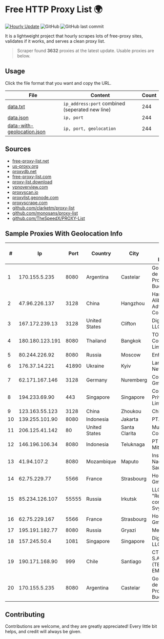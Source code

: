 
# Free HTTP Proxy List 🌍

[![Hourly Update](https://github.com/mertguvencli/http-proxy-list/actions/workflows/main.yml/badge.svg?branch=main)](https://github.com/mertguvencli/http-proxy-list/actions/workflows/main.yml)
![GitHub](https://img.shields.io/github/license/mertguvencli/http-proxy-list)
![GitHub last commit](https://img.shields.io/github/last-commit/mertguvencli/http-proxy-list)

It is a lightweight project that hourly scrapes lots of free-proxy sites, validates if it works, and serves a clean proxy list.


> Scraper found **3632** proxies at the latest update. Usable proxies are below.

## Usage

Click the file format that you want and copy the URL.


|File|Content|Count|
|----|-------|-----|
|[data.txt](https://raw.githubusercontent.com/mertguvencli/http-proxy-list/main/proxy-list/data.txt)|`ip_address:port` combined (seperated new line)|244|
|[data.json](https://raw.githubusercontent.com/mertguvencli/http-proxy-list/main/proxy-list/data.json)|`ip, port`|244|
|[data-with-geolocation.json](https://raw.githubusercontent.com/mertguvencli/http-proxy-list/main/proxy-list/data-with-geolocation.json)|`ip, port, geolocation`|244|

## Sources

* [free-proxy-list.net](https://free-proxy-list.net)
* [us-proxy.org](https://www.us-proxy.org)
* [proxydb.net](http://proxydb.net)
* [free-proxy-list.com](https://free-proxy-list.com/?page=&port=&type%5B%5D=http&type%5B%5D=https&up_time=0&search=Search)
* [proxy-list.download](https://www.proxy-list.download/HTTP)
* [vpnoverview.com](https://vpnoverview.com/privacy/anonymous-browsing/free-proxy-servers)
* [proxyscan.io](https://www.proxyscan.io)
* [proxylist.geonode.com](https://proxylist.geonode.com/api/proxy-list?limit=300&page=1&sort_by=lastChecked&sort_type=desc&protocols=http,https)
* [proxyscrape.com](https://api.proxyscrape.com/v2/?request=displayproxies&protocol=http&timeout=10000&country=all&ssl=all&anonymity=all)
* [github.com/clarketm/proxy-list](https://raw.githubusercontent.com/clarketm/proxy-list/master/proxy-list-raw.txt)
* [github.com/monosans/proxy-list](https://raw.githubusercontent.com/monosans/proxy-list/main/proxies/http.txt)
* [github.com/TheSpeedX/PROXY-List](https://raw.githubusercontent.com/TheSpeedX/PROXY-List/master/http.txt)


## Sample Proxies With Geolocation Info

|#|Ip|Port|Country|City|Internet Service Provider|
|-|--|----|-------|----|-------------------------|
|1|170.155.5.235|8080|Argentina|Castelar|Gobernacion de la Provincia de Buenos Aires|
|2|47.96.226.137|3128|China|Hangzhou|Hangzhou Alibaba Advertising Co|
|3|167.172.239.13|3128|United States|Clifton|DigitalOcean, LLC|
|4|180.180.123.191|8080|Thailand|Bangkok|TOT Public Company Limited|
|5|80.244.226.92|8080|Russia|Moscow|Enforta-MSK|
|6|176.37.14.221|41890|Ukraine|Kyiv|Lanet Network|
|7|62.171.167.146|3128|Germany|Nuremberg|Contabo GmbH|
|8|194.233.69.90|443|Singapore|Singapore|Contabo Asia Private Limited|
|9|123.163.55.123|3128|China|Zhoukou|Chinanet|
|10|139.255.101.90|8080|Indonesia|Jakarta|PT. LINKNET|
|11|206.125.41.142|80|United States|Santa Clarita|Multacom Corporation|
|12|146.196.106.34|8080|Indonesia|Teluknaga|PT Maxindo Mitra Solusi|
|13|41.94.107.2|8080|Mozambique|Maputo|Instituto Nacional de Saude|
|14|62.75.229.77|5566|France|Strasbourg|Host Europe GmbH|
|15|85.234.126.107|55555|Russia|Irkutsk|LLC "Regional company Svyaztranzit"|
|16|62.75.229.167|5566|France|Strasbourg|Host Europe GmbH|
|17|195.191.182.77|8080|Russia|Gryazi|MediaNet Ltd.|
|18|157.245.50.4|1081|Singapore|Singapore|DigitalOcean, LLC|
|19|190.171.168.90|999|Chile|Santiago|CTC. CORP S.A. (TELEFONICA EMPRESAS)|
|20|170.155.5.235|8080|Argentina|Castelar|Gobernacion de la Provincia de Buenos Aires|



## Contributing

Contributions are welcome, and they are greatly appreciated! Every
little bit helps, and credit will always be given.

